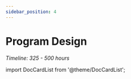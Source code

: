 ```yaml
---
sidebar_position: 4
---
```


# Program Design
*Timeline: 325 - 500 hours*

import DocCardList from '@theme/DocCardList';

<DocCardList />
